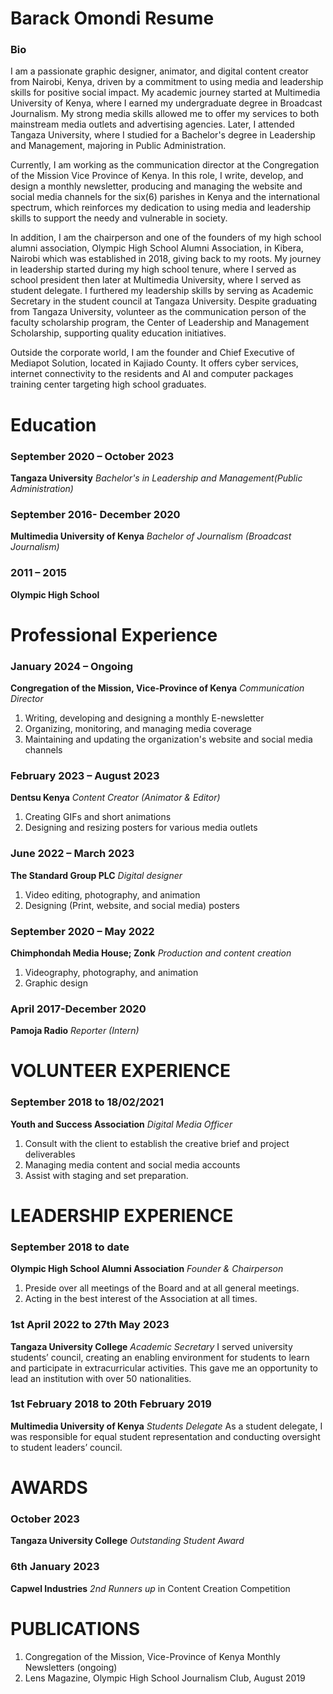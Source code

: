 # Barack Omondi Resume
### Bio
I am a passionate graphic designer, animator, and digital content creator from Nairobi, Kenya, driven by a commitment to using media and leadership skills for positive social impact. My academic journey started at Multimedia University of Kenya, where I earned my undergraduate degree in Broadcast Journalism. My strong media skills allowed me to offer my services to both mainstream media outlets and advertising agencies. Later, I attended Tangaza University, where I studied for a Bachelor's degree in Leadership and Management, majoring in Public Administration.

Currently, I am working as the communication director at the Congregation of the Mission Vice Province of Kenya. In this role, I write, develop, and design a monthly newsletter, producing and managing the website and social media channels for the six(6) parishes in Kenya and the international spectrum, which reinforces my dedication to using media and leadership skills to support the needy and vulnerable in society. 

In addition, I am the chairperson and one of the founders of my high school alumni association, Olympic High School Alumni Association, in Kibera, Nairobi which was established in 2018, giving back to my roots. My journey in leadership started during my high school tenure, where I served as school president then later at Multimedia University, where I served as student delegate. I furthered my leadership skills by serving as Academic Secretary in the student council at Tangaza University. Despite graduating from Tangaza University, volunteer as the communication person of the faculty scholarship program, the Center of Leadership and Management Scholarship, supporting quality education initiatives.

Outside the corporate world, I am the founder and Chief Executive of Mediapot Solution, located in Kajiado County. It offers cyber services, internet connectivity to the residents and AI and computer packages training center targeting high school graduates. 




# Education
### September 2020 – October 2023
**Tangaza University**
*Bachelor's in Leadership and Management(Public Administration)*                  
 
### September 2016- December 2020
**Multimedia University of Kenya**
*Bachelor of Journalism (Broadcast Journalism)*    
     
### 2011 – 2015
**Olympic High School**              



# Professional Experience
### January 2024 – Ongoing
**Congregation of the Mission, Vice-Province of Kenya**
*Communication Director*
1. Writing, developing and designing a monthly E-newsletter
2. Organizing, monitoring, and managing media coverage 
3. Maintaining and updating the organization's website and social media channels

### February 2023 – August 2023
**Dentsu Kenya**
*Content Creator (Animator & Editor)*         
1. Creating GIFs and short animations 
2. Designing and resizing posters for various media outlets 

### June 2022 – March 2023
**The Standard Group PLC**
*Digital designer*
1. Video editing, photography, and animation 
2. Designing (Print, website, and social media) posters

### September 2020 – May 2022
**Chimphondah Media House; Zonk**
*Production and content creation*
1. Videography, photography, and animation
2. Graphic design

### April 2017-December 2020
**Pamoja Radio**
*Reporter (Intern)*                              


# VOLUNTEER EXPERIENCE 
### September 2018 to 18/02/2021
**Youth and Success Association**
*Digital Media Officer*              
1. Consult with the client to establish the creative brief and project deliverables
2. Managing media content and social media accounts
3. Assist with staging and set preparation.

# LEADERSHIP EXPERIENCE 
### September 2018 to date 
**Olympic High School Alumni Association**
*Founder & Chairperson*    
1. Preside over all meetings of the Board and at all general meetings.
2. Acting in the best interest of the Association at all times.

### 1st April 2022 to 27th May 2023
**Tangaza University College**
*Academic Secretary* 
I served university students’ council, creating an enabling environment for students to learn and participate in extracurricular activities. This gave me an opportunity to lead an institution with over 50 nationalities. 

### 1st February 2018 to 20th February 2019
**Multimedia University of Kenya**
*Students Delegate* 
As a student delegate, I was responsible for equal student representation and conducting oversight to student leaders’ council.


# AWARDS
### October 2023
**Tangaza University College**
*Outstanding Student Award*   

### 6th January 2023
**Capwel Industries**
*2nd Runners up* in Content Creation Competition


# PUBLICATIONS
1.	Congregation of the Mission, Vice-Province of Kenya Monthly Newsletters (ongoing)
2.	Lens Magazine, Olympic High School Journalism Club, August 2019













